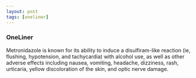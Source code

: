 ```yaml
---
layout: post
tags: [oneliner]
---
```



### OneLiner

Metronidazole is known for its ability to induce a disulfiram-like reaction (ie, flushing, hypotension, and tachycardia) with alcohol use, as well as other adverse effects including nausea, vomiting, headache, dizziness, rash, urticaria, yellow discoloration of the skin, and optic nerve damage.
